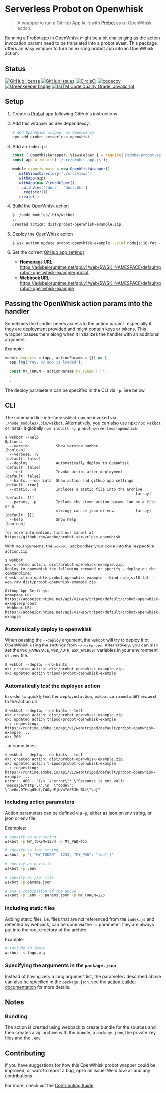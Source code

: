 # Serverless Probot on Openwhisk
> A wrapper to run a GitHub App built with [Probot](https://probot.github.io) as an OpenWhisk action. 

Running a Probot app in OpenWhisk might be a bit challenging as the action invocation params need to
be translated into a probot event. This package offers an easy wrapper to turn an existing
probot app into an OpenWhisk action.

## Status
[![GitHub license](https://img.shields.io/github/license/adobe/probot-serverless-openwhisk.svg)](https://github.com/adobe/probot-serverless-openwhisk/blob/master/LICENSE.txt)
[![GitHub issues](https://img.shields.io/github/issues/adobe/probot-serverless-openwhisk.svg)](https://github.com/adobe/probot-serverless-openwhisk/issues)
[![CircleCI](https://img.shields.io/circleci/project/github/adobe/probot-serverless-openwhisk.svg)](https://circleci.com/gh/adobe/probot-serverless-openwhisk)
[![codecov](https://img.shields.io/codecov/c/github/adobe/probot-serverless-openwhisk.svg)](https://codecov.io/gh/adobe/probot-serverless-openwhisk)
[![Greenkeeper badge](https://badges.greenkeeper.io/adobe/probot-serverless-openwhisk.svg)](https://greenkeeper.io/)
[![LGTM Code Quality Grade: JavaScript](https://img.shields.io/lgtm/grade/javascript/g/adobe/probot-serverless-openwhisk.svg?logo=lgtm&logoWidth=18)](https://lgtm.com/projects/g/adobe/probot-serverless-openwhisk)

## Setup

1. Create a [Probot](https://probot.github.io) app following GitHub's instructions

2. Add this wrapper as dev dependency:
    ```sh
    # Add OpenWhisk wrapper as dependency 
    npm add probot-serverless-openwhisk
    ```

3. Add an `index.js`:
    ```js
    const { OpenWhiskWrapper, ViewsHelper } = require('@adobe/probot-serverless-openwhisk');
    const app = require('./src/probot_app.js');
    
    module.exports.main = new OpenWhiskWrapper()
      .withViewsDirectory('./src/views')
      .withApp(app)
      .withApp(new ViewsHelper()
        .withView('/docs', 'docs.hbs')
        .register())
      .create();
    ```

4. Build the OpenWhisk action
    ```sh
    $ ./node_modules/.bin/wskbot
    ...
    Created action: dist/probot-openwhisk-example.zip.
    ```
5. Deploy the OpenWhisk action
    ```sh
    $ wsk action update probot-openwhisk-example --kind nodejs:10-fat --web raw dist/probot-openwhisk-example.zip
    ```

6. Set the correct [GitHub app settings](https://github.com/settings/apps):    
    
    * **Homepage URL:** https://adobeioruntime.net/api/v1/web/$WSK_NAMESPACE/default/probot-openwhisk-example/probot
    * **Webhook URL:** https://adobeioruntime.net/api/v1/web/$WSK_NAMESPACE/default/probot-openwhisk-example

## Passing the OpenWhisk action params into the handler

Sometimes the handler needs access to the action params, especially if they are deployment provided
and might contain keys or tokens. This wrapper passes them along when it initializes the handler with an additional
argument. 

Example:

```js
module.exports = (app, actionParams = {}) => {
  app.log('Yay, my app is loaded');

  const MY_TOKEN = actionParams.MY_TOKEN || '';
  .
  .
```

The deploy parameters can be specified in the CLI via `-p`. See below.

## CLI

The command line interface `wskbot` can be invoked via `./node_modules/.bin/wskbot`. 
Alternatively, you can also use npx: `npx wskbot` or install it globally `npm install -g probot-serverless-openwhisk`.

```
$ wskbot --help
Options:
  --version            Show version number                             [boolean]
  --verbose, -v                                                 [default: false]
  --deploy             Automatically deploy to OpenWhisk        [default: false]
  --test               Invoke action after deployment           [default: false]
  --hints, --no-hints  Show action and github app settings       [default: true]
  --static, -s         Includes a static file into the archive
                                                           [array] [default: []]
  --params, -p         Include the given action param. Can be a file or a
                       string; can be json or env.         [array] [default: []]
  --help               Show help                                       [boolean]

for more information, find our manual at
https://github.com/adobe/probot-serverless-openwhisk
```

With no arguments, the `wskbot` just bundles your code into the respective `action.zip`:

```
$ wskbot
ok: created action: dist/probot-openwhisk-example.zip.
Deploy to openwhisk the following command or specify --deploy on the commandline:
$ wsk action update probot-openwhisk-example --kind nodejs:10-fat --web raw dist/probot-openwhisk-example.zip

Githup App Settings:
Homepage URL: https://adobeioruntime.net/api/v1/web/tripod/default/probot-openwhisk-example/probot
 Webhook URL: https://adobeioruntime.net/api/v1/web/tripod/default/probot-openwhisk-example
```

### Automatically deploy to openwhisk

When passing the `--deploy` argument, the `wskbot` will try to deploy it ot OpenWhisk using the settings from
`~/.wskprops`. Alternatively, you can also set the `WSK_NAMESPACE`, `WSK_AUTH`, `WSK_APIHOST` variables in your
environment or `.env` file.

```
$ wskbot --deploy --no-hints
ok: created action: dist/probot-openwhisk-example.zip.
ok: updated action tripod/probot-openwhisk-example
```  

### Automatically _test_ the deployed action

In order to quickly test the deployed action, `wskbot` can send a `GET` request to the action url.

```
$ wskbot --deploy --no-hints --test
ok: created action: dist/probot-openwhisk-example.zip.
ok: updated action tripod/probot-openwhisk-example
--: requesting: https://runtime.adobe.io/api/v1/web/tripod/default/probot-openwhisk-example ...
ok: 200
```

..or sometimes:

```
$ wskbot --deploy --no-hints --test
ok: created action: dist/probot-openwhisk-example.zip.
ok: updated action tripod/probot-openwhisk-example
--: requesting: https://runtime.adobe.io/api/v1/web/tripod/default/probot-openwhisk-example ...
error:  400 - "{\n  \"error\": \"Response is not valid 'message/http'.\",\n  \"code\": \"av6qzDTHdgd5dfg7WOynEjbVnTdE5JhnB4c\"\n}"
```

### Including action parameters

Action parameters can be defined via `-p`, either as json on env string, or json or env file.

Examples:

```bash
# specify as env string
wskbot -p MY_TOKEN=1234 -p MY_PWD=foo

# specify as json string
wskbot -p '{ "MY_TOKEN": 1234, "MY_PWD": "foo" }'

# specify as env file
wskbot -p .env

# specify as json file
wskbot -p params.json

# and a combination of the above
wskbot -p .env -p params.json -p MY_TOKEN=123
```

### Including static files

Adding static files, i.e. files that are not referenced from the `index.js` and detected by webpack,
can be done via the `-s` parameter. they are always put into the root directory of the archive.

Example:

```bash
# include an image
wskbot -s logo.png
```
 
### Specifying the arguments in the `package.json`

Instead of having very a long argument list, the parameters described above can also be specified in
the `package.json`. see the [action-builder documentation](https://github.com/adobe/openwhisk-action-builder#specifying-arguments-in-the-packagejson)
for more details. 

## Notes

### Bundling

The action is created using webpack to create bundle for the sources and then creates a zip archive
with the bundle, a `package.json`, the private key files and the `.env`.

## Contributing

If you have suggestions for how this OpenWhisk probot wrapper could be improved, or want to report a bug, open an issue! We'd love all and any contributions.

For more, check out the [Contributing Guide](CONTRIBUTING.md).

